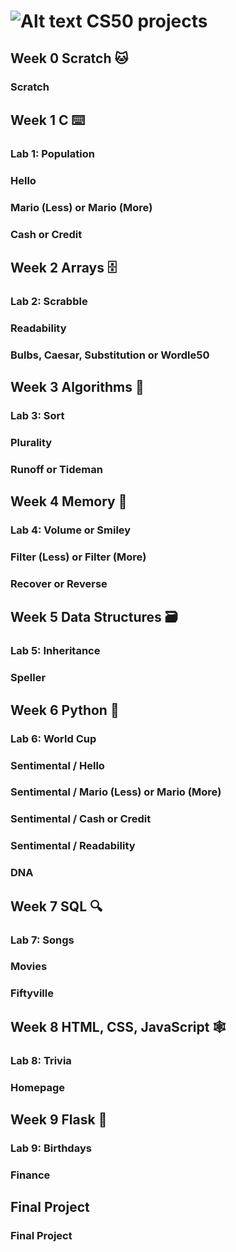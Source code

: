 # ![Alt text](https://pll.harvard.edu/themes/custom/twel_scholar/favicon.ico) CS50 projects

## Week 0 Scratch 🐱</span>
### Scratch

## Week 1 C ⌨️
### Lab 1: Population
### Hello
### Mario (Less) or Mario (More)
### Cash or Credit

## Week 2 Arrays 🗄️
### Lab 2: Scrabble
### Readability
### Bulbs, Caesar, Substitution or Wordle50

## Week 3 Algorithms 📝
### Lab 3: Sort
### Plurality
### Runoff or Tideman

## Week 4 Memory 🧠
### Lab 4: Volume or Smiley
### Filter (Less) or Filter (More)
### Recover or Reverse

## Week 5 Data Structures 🗃️
### Lab 5: Inheritance
### Speller

## Week 6 Python 🐍
### Lab 6: World Cup
### Sentimental / Hello
### Sentimental / Mario (Less) or Mario (More)
### Sentimental / Cash or Credit
### Sentimental / Readability
### DNA

## Week 7 SQL 🔍
### Lab 7: Songs
### Movies
### Fiftyville

## Week 8 HTML, CSS, JavaScript 🕸️
### Lab 8: Trivia
### Homepage

## Week 9 Flask 🧪
### Lab 9: Birthdays
### Finance

## Final Project
### Final Project
